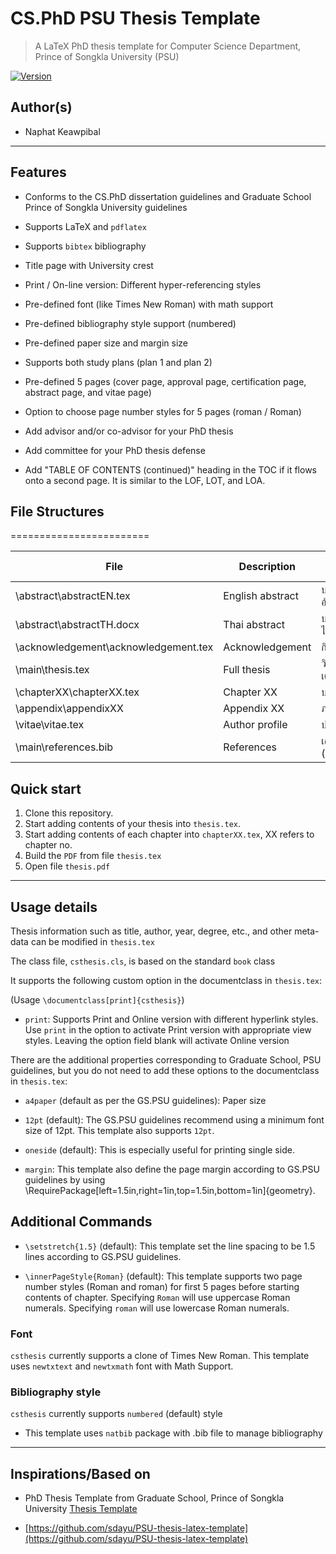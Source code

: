 CS.PhD PSU Thesis Template
========================


> A LaTeX PhD thesis template for Computer Science Department, Prince of Songkla University (PSU)

[![Version](http://img.shields.io/badge/version-v.1.0.1-brightgreen.svg)](https://github.com/pwinzip/psu-csphd-thesis)

## Author(s)
*   Naphat Keawpibal


--------------------------------------------------------------------------------

## Features

*   Conforms to the CS.PhD dissertation guidelines and Graduate School  Prince of Songkla University guidelines

*   Supports LaTeX and `pdflatex`

*  Supports `bibtex` bibliography

*   Title page with University crest

*   Print / On-line version: Different hyper-referencing styles

*   Pre-defined font (like Times New Roman) with math support

*   Pre-defined bibliography style support (numbered)

*   Pre-defined paper size and margin size

*   Supports both study plans (plan 1 and plan 2)

*   Pre-defined 5 pages (cover page, approval page, certification page, abstract page, and vitae page)

*   Option to choose page number styles for 5 pages (roman / Roman)

*   Add advisor and/or co-advisor for your PhD thesis

*   Add committee for your PhD thesis defense

*   Add "TABLE OF CONTENTS (continued)" heading in the TOC if it flows onto a second page. It is similar to the LOF, LOT, and LOA.

## File Structures
========================

|File|Description|Thai Description|
|---|---|---|
|\abstract\abstractEN.tex|English abstract|บทคัดย่อภาษาอังกฤษ|
|\abstract\abstractTH.docx|Thai abstract|บทคัดย่อภาษาไทย|
|\acknowledgement\acknowledgement.tex|Acknowledgement|กิตติกรรมประกาศ|
|\main\thesis.tex|Full thesis|วิทยานิพนธ์ฉบับเต็ม|
|\chapterXX\chapterXX.tex|Chapter XX|บทที่ XX|
|\appendix\appendixXX|Appendix XX|ภาคผนวกที่ XX|
|\vitae\vitae.tex|Author profile|ประวัติผู้เขียน|
|\main\references.bib|References|เอกสารอ้างอิง (bibtex)|

## Quick start
1. Clone this repository.
2. Start adding contents of your thesis into `thesis.tex`.
3. Start adding contents of each chapter into `chapterXX.tex`, XX refers to chapter no.
4. Build the `PDF` from file `thesis.tex`
5. Open file `thesis.pdf`

-------------------------------------------------------------------------------

## Usage details

Thesis information such as title, author, year, degree, etc., and other meta-data can be modified in `thesis.tex`

The class file, `csthesis.cls`, is based on the standard `book` class

It supports the following custom option in the documentclass in `thesis.tex`:

(Usage `\documentclass[print]{csthesis}`)

*   `print`: Supports Print and Online version with different hyperlink styles.
    Use `print` in the option to activate Print version with appropriate view styles.
    Leaving the option field blank will activate Online version

There are the additional properties corresponding to Graduate School, PSU guidelines, but you do not need to add these options to the documentclass in `thesis.tex`:

*   `a4paper` (default as per the GS.PSU guidelines): Paper size

*   `12pt` (default): The GS.PSU guidelines recommend using a minimum font size of 12pt. This template also supports `12pt`.

*   `oneside` (default): This is especially useful for printing single side.

*    `margin`: This template also define the page margin according to GS.PSU guidelines by using \RequirePackage[left=1.5in,right=1in,top=1.5in,bottom=1in]{geometry}.


## Additional Commands

*   `\setstretch{1.5}` (default): This template set the line spacing to be 1.5 lines according to GS.PSU guidelines.

*   `\innerPageStyle{Roman}` (default): This template supports two page number styles (Roman and roman) for first 5 pages before starting contents of chapter. Specifying `Roman` will use uppercase Roman numerals. Specifying `roman` will use lowercase Roman numerals.

### Font

`csthesis` currently supports a clone of Times New Roman. This template uses `newtxtext` and `newtxmath` font with Math Support.

### Bibliography style

`csthesis` currently supports `numbered` (default) style

*   This template uses `natbib` package with .bib file to manage bibliography

--------------------------------------------------------------------------------

## Inspirations/Based on

*   PhD Thesis Template from Graduate School, Prince of Songkla University [Thesis Template](https://grad.psu.ac.th/en/current-student/thesis/thesis-template.html)

*   [https://github.com/sdayu/PSU-thesis-latex-template](https://github.com/sdayu/PSU-thesis-latex-template)

